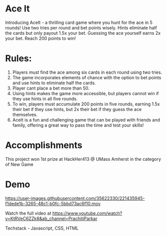 # Ace It

Introducing AceIt - a thrilling card game where you hunt for the ace in 5 rounds! Use two tries per round and bet points wisely. Hints eliminate half the cards but only payout 1.5x your bet. Guessing the ace yourself earns 2x your bet. Reach 200 points to win! 


# Rules:
1. Players must find the ace among six cards in each round using two tries.
2. The game incorporates elements of chance with the option to bet points and use hints to eliminate half the cards.
3. Player cant place a bet more than 50. 
4. Using hints makes the game more accessible, but players cannot win if they use hints in all five rounds.
5. To win, players must accumulate 200 points in five rounds, earning 1.5x their bet if they use hints, but 2x their bet if they guess the ace themselves.
6. AceIt is a fun and challenging game that can be played with friends and family, offering a great way to pass the time and test your skills!

# Accomplishments
This project won 1st prize at HackHer413 @ UMass Amherst in the category of New Game


# Demo
https://user-images.githubusercontent.com/35622330/221435945-f1dede1b-3265-48c1-b0fc-5bbd73ac6f10.mov



Watch the full video at https://www.youtube.com/watch?v=KtRVeC6ZZk8&ab_channel=PrachitiParkar

Techstack - Javascript, CSS, HTML

